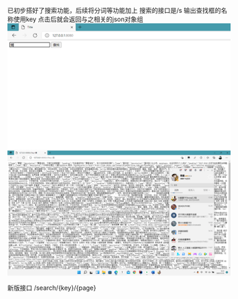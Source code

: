 已初步搭好了搜索功能，后续将分词等功能加上
搜索的接口是/s
输出查找框的名称使用key
点击后就会返回与之相关的json对象组
![img.png](img.png)
![img_1.png](img_1.png)





新版接口 /search/{key}/{page}